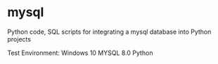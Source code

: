 # mysql
Python code, SQL scripts for integrating a mysql database into Python projects

Test Environment:
  Windows 10
  MYSQL 8.0
  Python 

